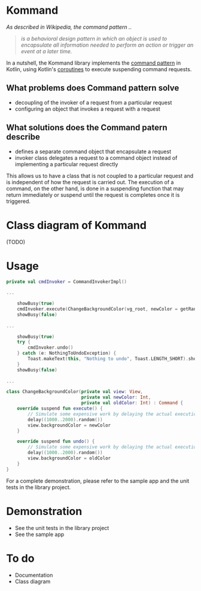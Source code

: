 # Kommand
_As described in Wikipedia, the command pattern .._
> _is a behavioral design pattern in which an object is used to encapsulate all information needed to perform an action or trigger an event at a later time._

In a nutshell, the Kommand library implements the [command pattern](https://en.wikipedia.org/wiki/Command_pattern) in Kotlin, using Kotlin's [coroutines](https://kotlinlang.org/docs/reference/coroutines.html) to execute suspending command requests.

## What problems does Command pattern solve
- decoupling of the invoker of a request from a particular request
- configuring an object that invokes a request with a request

## What solutions does the Command patern describe
- defines a separate command object that encapsulate a request
- invoker class delegates a request to a command object instead of implementing a particular request directly

This allows us to have a class that is not coupled to a particular request and is independent of how the request is carried out. The execution of a command, on the other hand, is done in a suspending function that may return immediately or suspend until the request is completes once it is triggered.

# Class diagram of Kommand
(TODO)

# Usage
```kotlin
private val cmdInvoker = CommandInvokerImpl()

...

    showBusy(true)
    cmdInvoker.execute(ChangeBackgroundColor(vg_root, newColor = getRandomColor(), oldColor = vg_root.backgroundColor))
    showBusy(false)
    
...

    showBusy(true)
    try {
        cmdInvoker.undo()
    } catch (e: NothingToUndoException) {
        Toast.makeText(this, "Nothing to undo", Toast.LENGTH_SHORT).show()
    }
    showBusy(false)
    
...

class ChangeBackgroundColor(private val view: View,
                            private val newColor: Int,
                            private val oldColor: Int) : Command {
    override suspend fun execute() {
        // Simulate some expensive work by delaying the actual execution of the command
        delay((1000..2000).random())
        view.backgroundColor = newColor
    }

    override suspend fun undo() {
        // Simulate some expensive work by delaying the actual execution of the command
        delay((1000..2000).random())
        view.backgroundColor = oldColor
    }
}
```
For a complete demonstration, please refer to the sample app and the unit tests in the library project.

# Demonstration
* See the unit tests in the library project
* See the sample app

# To do
* Documentation
* Class diagram
